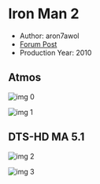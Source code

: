# Iron Man 2

* Author: aron7awol
* [Forum Post](https://www.avsforum.com/threads/bass-eq-for-filtered-movies.2995212/post-56759546)
* Production Year: 2010

## Atmos

![img 0](https://i.imgur.com/ML0deYR.jpg)

![img 1](https://i.imgur.com/JbylwkM.png)

## DTS-HD MA 5.1

![img 2](https://i.imgur.com/5XyuwZ0.jpg)

![img 3](https://i.imgur.com/AkCZTWy.jpg)

